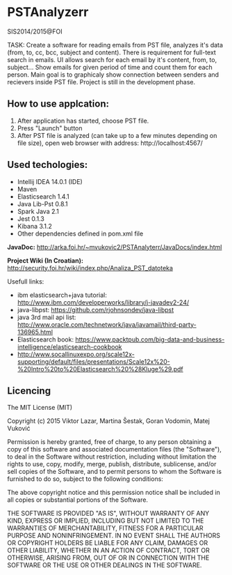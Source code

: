 PSTAnalyzerr
=======
SIS2014/2015@FOI

TASK:
Create a software for reading emails from PST file, analyzes it's data (from, to, cc, bcc, subject and content). 
There is requirement for full-text search in emails. 
UI allows search for each email by it's content, from, to, subject... Show emails for given period of time and count them for each person. Main goal is to graphicaly show connection between senders and recievers inside PST file.
Project is still in the development phase.

How to use applcation:
--------------
1. After application has started, choose PST file.
2. Press "Launch" button
3. After PST file is analyzed (can take up to a few minutes depending on file size), open web browser with address: http://localhost:4567/ 


Used techologies:
--------------
- Intellij IDEA 14.0.1 (IDE)
- Maven 
- Elasticsearch 1.4.1
- Java Lib-Pst 0.8.1
- Spark Java 2.1
- Jest 0.1.3
- Kibana 3.1.2
- Other dependencies defined in pom.xml file

**JavaDoc:** http://arka.foi.hr/~mvukovic2/PSTAnalyterr/JavaDocs/index.html

**Project Wiki (In Croatian):** http://security.foi.hr/wiki/index.php/Analiza_PST_datoteka

Usefull links:
* ibm elasticsearch+java tutorial:
  http://www.ibm.com/developerworks/library/j-javadev2-24/
* java-libpst:
  https://github.com/rjohnsondev/java-libpst
* java 3rd mail api list:
  http://www.oracle.com/technetwork/java/javamail/third-party-136965.html
* Elasticsearch book:
  https://www.packtpub.com/big-data-and-business-intelligence/elasticsearch-cookbook
* http://www.socallinuxexpo.org/scale12x-supporting/default/files/presentations/Scale12x%20-%20Intro%20to%20Elasticsearch%20%28Kluge%29.pdf


Licencing
----------------
The MIT License (MIT)

Copyright (c) 2015 Viktor Lazar, Martina Šestak, Goran Vodomin, Matej Vuković

Permission is hereby granted, free of charge, to any person obtaining a copy
of this software and associated documentation files (the "Software"), to deal
in the Software without restriction, including without limitation the rights
to use, copy, modify, merge, publish, distribute, sublicense, and/or sell
copies of the Software, and to permit persons to whom the Software is
furnished to do so, subject to the following conditions:

The above copyright notice and this permission notice shall be included in
all copies or substantial portions of the Software.

THE SOFTWARE IS PROVIDED "AS IS", WITHOUT WARRANTY OF ANY KIND, EXPRESS OR
IMPLIED, INCLUDING BUT NOT LIMITED TO THE WARRANTIES OF MERCHANTABILITY,
FITNESS FOR A PARTICULAR PURPOSE AND NONINFRINGEMENT. IN NO EVENT SHALL THE
AUTHORS OR COPYRIGHT HOLDERS BE LIABLE FOR ANY CLAIM, DAMAGES OR OTHER
LIABILITY, WHETHER IN AN ACTION OF CONTRACT, TORT OR OTHERWISE, ARISING FROM,
OUT OF OR IN CONNECTION WITH THE SOFTWARE OR THE USE OR OTHER DEALINGS IN
THE SOFTWARE.
